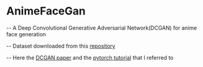 # AnimeFaceGan

-- A Deep Convolutional Generative Adversarial Network(DCGAN) for anime face generation

-- Dataset downloaded from this [repository](https://github.com/bchao1/Anime-Face-Dataset)

--  Here the [DCGAN paper](https://arxiv.org/pdf/1511.06434.pdf) and the [pytorch tutorial](https://pytorch.org/tutorials/beginner/dcgan_faces_tutorial.html) that I referred to
